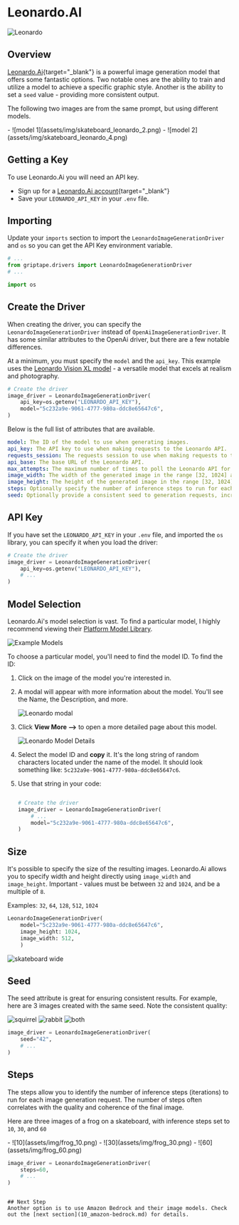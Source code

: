 # Leonardo.AI

![Leonardo](assets/img/leonardo-header.jpeg)

## Overview
[Leonardo.Ai](https://leonardo.ai){target="_blank"} is a powerful image generation model that offers some fantastic options. Two notable ones are the ability to train and utilize a model to achieve a specific graphic style. Another is the ability to set a `seed` value - providing more consistent output.

The following two images are from the same prompt, but using different models.

<div class="grid-gallery" markdown>
- ![model 1](assets/img/skateboard_leonardo_2.png)
- ![model 2](assets/img/skateboard_leonardo_4.png)

</div>

## Getting a Key

To use Leonardo.Ai you will need an API key.

* Sign up for a [Leonardo.Ai account](https://docs.leonardo.ai/docs){target="_blank"}
* Save your `LEONARDO_API_KEY` in your `.env` file.

## Importing

Update your `imports` section to import the `LeonardoImageGenerationDriver` and `os` so you can get the API Key environment variable.

```python
# ...
from griptape.drivers import LeonardoImageGenerationDriver
# ...

import os

```

## Create the Driver

When creating the driver, you can specify the `LeonardoImageGenerationDriver` instead of `OpenAiImageGenerationDriver`. It has some similar attributes to the OpenAi driver, but there are a few notable differences.

At a minimum, you must specify the `model` and the `api_key`. This example uses the [Leonardo Vision XL model](https://app.leonardo.ai/models/5c232a9e-9061-4777-980a-ddc8e65647c6) - a versatile model that excels at realism and photography.

```python
# Create the driver
image_driver = LeonardoImageGenerationDriver(
    api_key=os.getenv("LEONARDO_API_KEY"),
    model="5c232a9e-9061-4777-980a-ddc8e65647c6", 
)
```

Below is the full list of attributes that are available.

```yaml
model: The ID of the model to use when generating images.
api_key: The API key to use when making requests to the Leonardo API.
requests_session: The requests session to use when making requests to the Leonardo API.
api_base: The base URL of the Leonardo API.
max_attempts: The maximum number of times to poll the Leonardo API for a completed image.
image_width: The width of the generated image in the range [32, 1024] and divisible by 8.
image_height: The height of the generated image in the range [32, 1024] and divisible by 8.
steps: Optionally specify the number of inference steps to run for each image generation request, [30, 60].
seed: Optionally provide a consistent seed to generation requests, increasing consistency in output.
```


## API Key

If you have set the `LEONARDO_API_KEY` in your `.env` file, and imported the `os` library, you can specify it when you load the driver:

```python
# Create the driver
image_driver = LeonardoImageGenerationDriver(
    api_key=os.getenv("LEONARDO_API_KEY"),
    # ...
)

```

## Model Selection

Leonardo.Ai's model selection is vast. To find a particular model, I highly recommend viewing their [Platform Model Library](https://app.leonardo.ai/finetuned-models). 

![Example Models](assets/img/leonardo_models.png)

To choose a particular model, you'll need to find the model ID. To find the ID:

1. Click on the image of the model you're interested in.
2. A modal will appear with more information about the model. You'll see the Name, the Description, and more.

    ![Leonardo modal](assets/img/leonardo_modal.png)

3. Click **View More -->** to open a more detailed page about this model.

    ![Leonardo Model Details](assets/img/leonardo_model_details.png)

4. Select the model ID and **copy** it. It's the long string of random characters located under the name of the model. It should look something like:
`5c232a9e-9061-4777-980a-ddc8e65647c6`.

5. Use that string in your code:

    ```python
    
    # Create the driver
    image_driver = LeonardoImageGenerationDriver(
        # ...
        model="5c232a9e-9061-4777-980a-ddc8e65647c6", 
    )

    ```

## Size

It's possible to specify the size of the resulting images. Leonardo.Ai allows you to specify width and height directly using `image_width` and `image_height`. Important - values must be between `32` and `1024`, and be a multiple of `8`.

Examples: `32`, `64`, `128`, `512`, `1024`

```python
LeonardoImageGenerationDriver( 
    model="5c232a9e-9061-4777-980a-ddc8e65647c6",
    image_height: 1024,
    image_width: 512,
    ) 
```

![skateboard wide](assets/img/skateboard_wide.png)

## Seed

The seed attribute is great for ensuring consistent results. For example, here are 3 images created with the same seed. Note the consistent quality:

![squirrel](assets/img/skateboard_squirrel.png)
![rabbit](assets/img/skateboard_rabbit.png)
![both](assets/img/skateboard_squirrel_rabbit.png)


```python
image_driver = LeonardoImageGenerationDriver(
    seed="42",
    # ...
)
```

## Steps

The steps allow you to identify the number of inference steps (iterations) to run for each image generation request. The number of steps often correlates with the quality and coherence of the final image.

Here are three images of a frog on a skateboard, with inference steps set to `10`, `30`, and `60`

<div class="grid-gallery grid-3" markdown>
- ![10](assets/img/frog_10.png)
- ![30](assets/img/frog_30.png)
- ![60](assets/img/frog_60.png)

</div>

```python
image_driver = LeonardoImageGenerationDriver(
    steps=60,
    # ...
)
```


```

## Next Step
Another option is to use Amazon Bedrock and their image models. Check out the [next section](10_amazon-bedrock.md) for details.